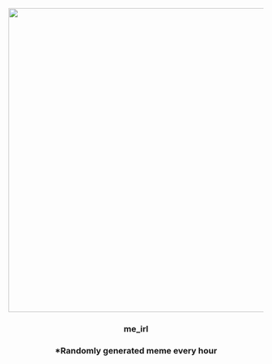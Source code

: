 <p align="center">
        <img src="https://i.redd.it/29671y7hhjr91.gif" width="600" height="600">
        </p>
        <h3 align="center">me_irl</h3>
        <h3 align="center">*Randomly generated meme every hour</h3>
    
